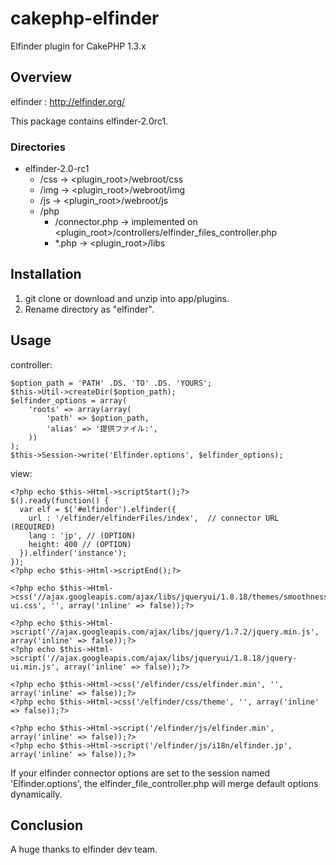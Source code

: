 # cakephp-elfinder

Elfinder plugin for CakePHP 1.3.x

## Overview
elfinder : <http://elfinder.org/>

This package contains elfinder-2.0rc1.

### Directories
* elfinder-2.0-rc1
  * /css -> <plugin_root>/webroot/css
  * /img -> <plugin_root>/webroot/img
  * /js  -> <plugin_root>/webroot/js
  * /php
    * /connector.php -> implemented on <plugin_root>/controllers/elfinder_files_controller.php
    * *.php -> <plugin_root>/libs

## Installation
1. git clone or download and unzip into app/plugins.
2. Rename directory as "elfinder".

## Usage
controller:

	$option_path = 'PATH' .DS. 'TO' .DS. 'YOURS';
	$this->Util->createDir($option_path);
	$elfinder_options = array(
		'roots' => array(array(
			'path' => $option_path,
			'alias' => '提供ファイル:',
		))
	);
	$this->Session->write('Elfinder.options', $elfinder_options);

view:

	<?php echo $this->Html->scriptStart();?>
	$().ready(function() {
	  var elf = $('#elfinder').elfinder({
	    url : '/elfinder/elfinderFiles/index',  // connector URL (REQUIRED)
	    lang : 'jp', // (OPTION)
	    height: 400 // (OPTION)
	  }).elfinder('instance');
	});
	<?php echo $this->Html->scriptEnd();?>

	<?php echo $this->Html->css('//ajax.googleapis.com/ajax/libs/jqueryui/1.8.18/themes/smoothness/jquery-ui.css', '', array('inline' => false));?>
	
	<?php echo $this->Html->script('//ajax.googleapis.com/ajax/libs/jquery/1.7.2/jquery.min.js', array('inline' => false));?>
	<?php echo $this->Html->script('//ajax.googleapis.com/ajax/libs/jqueryui/1.8.18/jquery-ui.min.js', array('inline' => false));?>
	
	<?php echo $this->Html->css('/elfinder/css/elfinder.min', '', array('inline' => false));?>
	<?php echo $this->Html->css('/elfinder/css/theme', '', array('inline' => false));?>
	
	<?php echo $this->Html->script('/elfinder/js/elfinder.min', array('inline' => false));?>
	<?php echo $this->Html->script('/elfinder/js/i18n/elfinder.jp', array('inline' => false));?>


If your elfinder connector options are set to the session named 'Elfinder.options', the elfinder_file_controller.php will merge default options dynamically.

## Conclusion
A huge thanks to elfinder dev team.